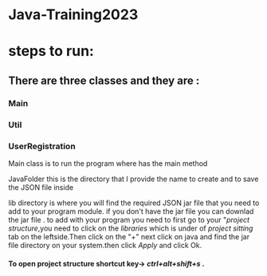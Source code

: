 # Java-Training2023
# steps to run:
<h2>There are three classes and they are : </h2>
<h3>Main</h3>
<h3>Util</h3>
<h3>UserRegistration</h3>
<p>Main class is to run the program where has the main method </p>
<p>JavaFolder this is the directory that I provide the name to create and to 
save the JSON file inside</p>
<p>lib directory is where you will find the required JSON jar file that you need to add to your program module.
if you don't have the jar file you can downlad the jar file .
to add with your program you need to first 
go to your "<i>project structure</i>,you need to click on the <i>libraries</i> which is under of <i>project sitting</i> tab on the leftside.Then click on the "+" next click on java and find the jar file directory on your system.then click <i>Apply</i> and click Ok. </p>
<h4>To open project structure shortcut key->  <i>ctrl+alt+shift+s</i> .</h4>



